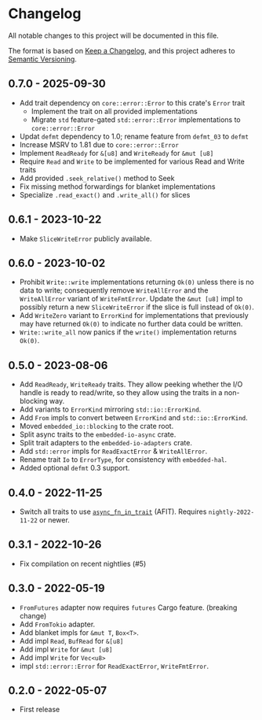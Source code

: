 # Changelog

All notable changes to this project will be documented in this file.

The format is based on [Keep a Changelog](https://keepachangelog.com/en/1.0.0/),
and this project adheres to [Semantic Versioning](https://semver.org/spec/v2.0.0.html).

## 0.7.0 - 2025-09-30

- Add trait dependency on `core::error::Error` to this crate's `Error` trait
  - Implement the trait on all provided implementations
  - Migrate `std` feature-gated `std::error::Error` implementations to `core::error::Error`
- Updat `defmt` dependency to 1.0; rename feature from `defmt_03` to `defmt`
- Increase MSRV to 1.81 due to `core::error::Error`
- Implement `ReadReady` for `&[u8]` and `WriteReady` for `&mut [u8]`
- Require `Read` and `Write` to be implemented for various Read and Write traits
- Add provided `.seek_relative()` method to Seek
- Fix missing method forwardings for blanket implementations
- Specialize `.read_exact()` and `.write_all()` for slices

## 0.6.1 - 2023-10-22

- Make `SliceWriteError` publicly available.

## 0.6.0 - 2023-10-02

- Prohibit `Write::write` implementations returning `Ok(0)` unless there is no
  data to write; consequently remove `WriteAllError` and the `WriteAllError`
  variant of `WriteFmtError`. Update the `&mut [u8]` impl to possibly return
  a new `SliceWriteError` if the slice is full instead of `Ok(0)`.
- Add `WriteZero` variant to `ErrorKind` for implementations that previously
  may have returned `Ok(0)` to indicate no further data could be written.
- `Write::write_all` now panics if the `write()` implementation returns `Ok(0)`.

## 0.5.0 - 2023-08-06

- Add `ReadReady`, `WriteReady` traits. They allow peeking whether the I/O handle is ready to read/write, so they allow using the traits in a non-blocking way.
- Add variants to `ErrorKind` mirroring `std::io::ErrorKind`.
- Add `From` impls to convert between `ErrorKind` and `std::io::ErrorKind`.
- Moved `embedded_io::blocking` to the crate root.
- Split async traits to the `embedded-io-async` crate.
- Split trait adapters to the `embedded-io-adapters` crate.
- Add `std::error` impls for `ReadExactError` & `WriteAllError`.
- Rename trait `Io` to `ErrorType`, for consistency with `embedded-hal`.
- Added optional `defmt` 0.3 support.

## 0.4.0 - 2022-11-25

- Switch all traits to use [`async_fn_in_trait`](https://blog.rust-lang.org/inside-rust/2022/11/17/async-fn-in-trait-nightly.html) (AFIT). Requires `nightly-2022-11-22` or newer.

## 0.3.1 - 2022-10-26

- Fix compilation on recent nightlies (#5)

## 0.3.0 - 2022-05-19

- `FromFutures` adapter now requires `futures` Cargo feature. (breaking change)
- Add `FromTokio` adapter.
- Add blanket impls for `&mut T`, `Box<T>`.
- Add impl `Read`, `BufRead` for `&[u8]`
- Add impl `Write` for `&mut [u8]`
- Add impl `Write` for `Vec<u8>`
- impl `std::error::Error` for `ReadExactError`, `WriteFmtError`.

## 0.2.0 - 2022-05-07

- First release
